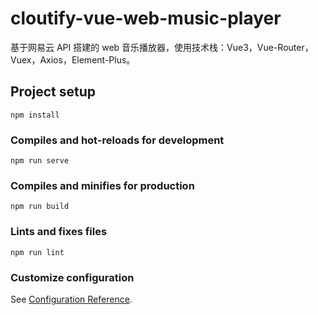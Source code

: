 # cloutify-vue-web-music-player

基于网易云 API 搭建的 web 音乐播放器，使用技术栈：Vue3，Vue-Router，Vuex，Axios，Element-Plus。

## Project setup

```
npm install
```

### Compiles and hot-reloads for development

```
npm run serve
```

### Compiles and minifies for production

```
npm run build
```

### Lints and fixes files

```
npm run lint
```

### Customize configuration

See [Configuration Reference](https://cli.vuejs.org/config/).
